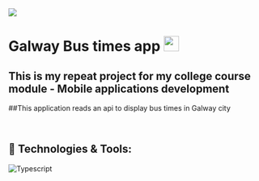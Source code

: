 <img src="https://komconsultants.com/wp-content/uploads/2015/04/ATU-Logo-wide.jpg" />
<br>

# Galway Bus times app <img src="https://raw.githubusercontent.com/MartinHeinz/MartinHeinz/master/wave.gif" width="30px" height="30px" />

## This is my repeat project for my college course module - Mobile applications development

##This application reads an api to display bus times in Galway city

<br>

## 🔧 Technologies & Tools:

![Typescript](https://img.shields.io/badge/TypeScript-007ACC?style=for-the-badge&logo=typescript&logoColor=white)
